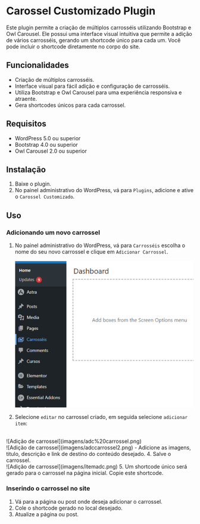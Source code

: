 # Carossel Customizado Plugin

Este plugin permite a criação de múltiplos carrosséis utilizando Bootstrap e Owl Carousel. Ele possui uma interface visual intuitiva que permite a adição de vários carrosséis, gerando um shortcode único para cada um. Você pode incluir o shortcode diretamente no corpo do site.

## Funcionalidades

- Criação de múltiplos carrosséis.
- Interface visual para fácil adição e configuração de carrosséis.
- Utiliza Bootstrap e Owl Carousel para uma experiência responsiva e atraente.
- Gera shortcodes únicos para cada carrossel.

## Requisitos

- WordPress 5.0 ou superior
- Bootstrap 4.0 ou superior
- Owl Carousel 2.0 ou superior

## Instalação

1. Baixe o plugin.
3. No painel administrativo do WordPress, vá para `Plugins`, adicione e ative o `Carossel Customizado`.

## Uso

### Adicionando um novo carrossel

1. No painel administrativo do WordPress, vá para `Carrosséis` escolha o nome do seu novo carrossel e clique em `Adicionar Carrossel`.
   <br> <br>
 ![Adição de carrossel](imagens/toggle1.png)

3. Selecione `editar` no carrossel criado, em seguida selecione `adicionar item`:
<br>
 ![Adição de carrossel](imagens/adc%20carrossel.png)
<br> 
![Adição de carrossel](imagens/adccarrossel2.png)
    - Adicione as imagens, titulo, descrição e link de destino do conteúdo desejado.
4. Salve o carrossel.
<br> 
![Adição de carrossel](imagens/itemadc.png)
5. Um shortcode único será gerado para o carrossel na página inicial. Copie este shortcode.

### Inserindo o carrossel no site

1. Vá para a página ou post onde deseja adicionar o carrossel.
2. Cole o shortcode gerado no local desejado.
3. Atualize a página ou post.
